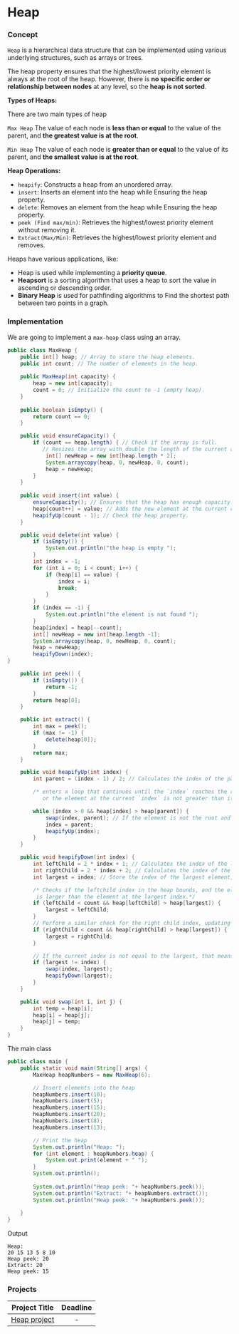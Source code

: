 # Heap

### Concept 
`Heap` is a hierarchical data structure that can be implemented using various underlying structures, such as arrays or trees.  

The heap property ensures that the highest/lowest priority element is always at the root of the heap. However, there is **no specific order or relationship between nodes** at any level, so the **heap is not sorted**.

**Types of Heaps:**

There are two main types of heap

`Max Heap` The value of each node is **less than or equal** to the value of the parent, and **the greatest value is at the root**.

`Min Heap` The value of each node is **greater than or equal** to the value of its parent, and **the smallest value is at the root**. 

**Heap Operations:**
- `heapify`: Constructs a heap from an unordered array.
- `insert`: Inserts an element into the heap while Ensuring the heap property.
- `delete`: Removes an element from the heap while Ensuring the heap property.
- `peek (Find max/min)`: Retrieves the highest/lowest priority element without removing it.
- `Extract(Max/Min)`: Retrieves the highest/lowest priority element and removes.

Heaps have various applications, like:
- Heap is used while implementing a **priority queue**.
- **Heapsort** is a sorting algorithm that uses a heap to sort the value in ascending or descending order.
- **Binary Heap** is used for pathfinding algorithms to Find the shortest path between two points in a graph.

### Implementation
We are going to implement a `max-heap` class using an array. 
```java
public class MaxHeap {
    public int[] heap; // Array to store the heap elements.
    public int count; // The number of elements in the heap. 
  
    public MaxHeap(int capacity) {
        heap = new int[capacity];
        count = 0; // Initialize the count to -1 (empty heap).
    }
  
    public boolean isEmpty() {
        return count == 0; 
    }

    public void ensureCapacity() {
        if (count == heap.length) { // Check if the array is full.
           // Resizes the array with double the length of the current array.
            int[] newHeap = new int[heap.length * 2];
            System.arraycopy(heap, 0, newHeap, 0, count);
            heap = newHeap;
        }
    }
  
    public void insert(int value) {
        ensureCapacity(); // Ensures that the heap has enough capacity.
        heap[count++] = value; // Adds the new element at the current count index and increments it.  
        heapifyUp(count - 1); // Check the heap property. 
    }

    public void delete(int value) {
        if (isEmpty()) {
            System.out.println("the heap is empty ");
        }
        int index = -1;
        for (int i = 0; i < count; i++) {
            if (heap[i] == value) {
                index = i;
                break;
            }
        }
        if (index == -1) {
            System.out.println("the element is not found ");
        }
        heap[index] = heap[--count];
        int[] newHeap = new int[heap.length -1];
        System.arraycopy(heap, 0, newHeap, 0, count);
        heap = newHeap;
        heapifyDown(index);
}

    public int peek() {
        if (isEmpty()) {
            return -1; 
        }
        return heap[0];
    }

    public int extract() {
        int max = peek();
        if (max != -1) {
            delete(heap[0]);
        }
        return max;
    }

    public void heapifyUp(int index) {
        int parent = (index - 1) / 2; // Calculates the index of the parent element.

        /* enters a loop that continues until the `index` reaches the root of the heap (index 0),
           or the element at the current `index` is not greater than its parent.*/

        while (index > 0 && heap[index] > heap[parent]) {
            swap(index, parent); // If the element is not the root and its value is greater than its parent's, swap them.
            index = parent;
            heapifyUp(index);
        }
    }

    public void heapifyDown(int index) {
        int leftChild = 2 * index + 1; // Calculates the index of the left Child element.
        int rightChild = 2 * index + 2; // Calculates the index of the right Child element.
        int largest = index; // Store the index of the largest element, initializing it as the current index.

        /* Checks if the leftchild index in the heap bounds, and the element in the leftchild index
         is larger than the element at the largest index.*/
        if (leftChild < count && heap[leftChild] > heap[largest]) {  
            largest = leftChild; 
        }
        // Perform a similar check for the right child index, updating largest if necessary.
        if (rightChild < count && heap[rightChild] > heap[largest]) { 
            largest = rightChild; 
        }

        // If the current index is not equal to the largest, that means the heap property is violated. Needs to swap them.
        if (largest != index) { 
            swap(index, largest);
            heapifyDown(largest);
        }
    }

    public void swap(int i, int j) {
        int temp = heap[i];
        heap[i] = heap[j];
        heap[j] = temp;
    }
} 
```
The main class  
```java
public class main {
    public static void main(String[] args) {
        MaxHeap heapNumbers = new MaxHeap(6);

        // Insert elements into the heap
        heapNumbers.insert(10);
        heapNumbers.insert(5);
        heapNumbers.insert(15);
        heapNumbers.insert(20);
        heapNumbers.insert(8);
        heapNumbers.insert(13);

        // Print the heap
        System.out.println("Heap: ");
        for (int element : heapNumbers.heap) {
            System.out.print(element + " ");
        }
        System.out.println();
        
        System.out.println("Heap peek: "+ heapNumbers.peek()); 
        System.out.println("Extract: "+ heapNumbers.extract()); 
        System.out.println("Heap peek: "+ heapNumbers.peek()); 
        
    }
}
```
Output
```
Heap: 
20 15 13 5 8 10 
Heap peek: 20
Extract: 20
Heap peek: 15
```

### Projects

|Project Title | Deadline |
|:-----------:|:-------------:|
|[Heap project](https://github.com/SAFCSP-Team/heap-project) | - | 
